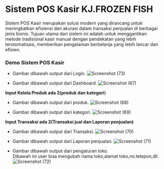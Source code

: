 # Sistem POS Kasir KJ.FROZEN FISH
Sistem POS Kasir merupakan solusi modern yang dirancang untuk meningkatkan efisiensi dan akurasi dalam transaksi penjualan di berbagai jenis bisnis. Tujuan utama dari sistem ini adalah untuk menggantikan metode tradisional kasir manual dengan pendekatan yang lebih terotomatisasi, memberikan pengalaman berbelanja yang lebih lancar dan efisien.</br>

### Demo Sistem POS Kasir

- Gambar dibawah output dari Login.
  ![Screenshot (73)](https://github.com/ferdycuy/rpl_project/assets/115714443/8ae9a8b7-63ef-42a1-bb9a-6b53c32c0268)

- Gambar dibawah output dari Dashboard.
![Screenshot (67)](https://github.com/ferdycuy/rpl_project/assets/115714443/d4a8f0b4-1e0b-4591-bd6a-b8e146666235)

**Input Kelola Produk ada 2(produk dan kategori**)
- Gambar dibawah output dari produk.
![Screenshot (68)](https://github.com/ferdycuy/rpl_project/assets/115714443/6c5cd85a-572c-448b-9824-3a5e8c5b121e)

- Gambar dibawah output dari kategori.
![Screenshot (69)](https://github.com/ferdycuy/rpl_project/assets/115714443/76b8a88a-f1ed-41a5-a027-4c1d29477e15)

**Input Transaksi ada 2(Transaksi jual dan Laporan penjualan)**
- Gambar dibawah output dari Transaksi.
![Screenshot (70)](https://github.com/ferdycuy/rpl_project/assets/115714443/61655800-5121-4efa-a020-5e5081d8cb09)

- Gambar dibawah output dari Laporan penjualan.
![Screenshot (71)](https://github.com/ferdycuy/rpl_project/assets/115714443/340bfb31-2567-4ba5-9ca3-ee986bee9b4e)

- Gambar dibawah output dari pengaturan toko.</br>
Dibawah ini user bisa mengubah nama toko,alamat toko,no.telepon,dll.
![Screenshot (72)](https://github.com/ferdycuy/rpl_project/assets/115714443/ad95e812-9202-4d06-9437-67369cf0c077)





